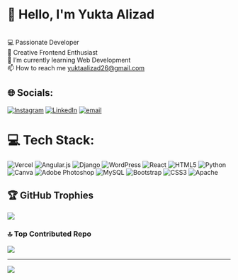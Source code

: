 # 👋 Hello, I'm Yukta Alizad
<br>💻 Passionate  Developer <br>🎨 Creative Frontend Enthusiast<br>🌱 I’m currently learning Web Development<br>📫 How to reach me yuktaalizad26@gmail.com


## 🌐 Socials:
[![Instagram](https://img.shields.io/badge/Instagram-%23E4405F.svg?logo=Instagram&logoColor=white)](https://instagram.com/yukta_alizad) [![LinkedIn](https://img.shields.io/badge/LinkedIn-%230077B5.svg?logo=linkedin&logoColor=white)](https://linkedin.com/in/yukta-rajesh-alizad) [![email](https://img.shields.io/badge/Email-D14836?logo=gmail&logoColor=white)](mailto:yuktaalizad26@gmail.com) 

# 💻 Tech Stack:
![Vercel](https://img.shields.io/badge/vercel-%23000000.svg?style=for-the-badge&logo=vercel&logoColor=white) ![Angular.js](https://img.shields.io/badge/angular.js-%23E23237.svg?style=for-the-badge&logo=angularjs&logoColor=white) ![Django](https://img.shields.io/badge/django-%23092E20.svg?style=for-the-badge&logo=django&logoColor=white) ![WordPress](https://img.shields.io/badge/WordPress-%23117AC9.svg?style=for-the-badge&logo=WordPress&logoColor=white) ![React](https://img.shields.io/badge/react-%2320232a.svg?style=for-the-badge&logo=react&logoColor=%2361DAFB) ![HTML5](https://img.shields.io/badge/html5-%23E34F26.svg?style=for-the-badge&logo=html5&logoColor=white) ![Python](https://img.shields.io/badge/python-3670A0?style=for-the-badge&logo=python&logoColor=ffdd54) ![Canva](https://img.shields.io/badge/Canva-%2300C4CC.svg?style=for-the-badge&logo=Canva&logoColor=white) ![Adobe Photoshop](https://img.shields.io/badge/adobe%20photoshop-%2331A8FF.svg?style=for-the-badge&logo=adobe%20photoshop&logoColor=white) ![MySQL](https://img.shields.io/badge/mysql-4479A1.svg?style=for-the-badge&logo=mysql&logoColor=white) ![Bootstrap](https://img.shields.io/badge/bootstrap-%238511FA.svg?style=for-the-badge&logo=bootstrap&logoColor=white) ![CSS3](https://img.shields.io/badge/css3-%231572B6.svg?style=for-the-badge&logo=css3&logoColor=white) ![Apache](https://img.shields.io/badge/apache-%23D42029.svg?style=for-the-badge&logo=apache&logoColor=white)

## 🏆 GitHub Trophies
![](https://github-profile-trophy.vercel.app/?username=yukta-alizad&theme=radical&no-frame=false&no-bg=false&margin-w=4)

### 🔝 Top Contributed Repo
![](https://github-contributor-stats.vercel.app/api?username=yukta-alizad&limit=5&theme=dark&combine_all_yearly_contributions=true)

---
[![](https://visitcount.itsvg.in/api?id=yukta-alizad&icon=0&color=0)](https://visitcount.itsvg.in)

<!-- Proudly created with GPRM ( https://gprm.itsvg.in ) -->
